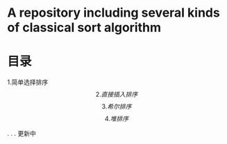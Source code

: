 # A repository including several kinds of classical sort algorithm

# 目录
1.简单选择排序</br>
$$2.直接插入排序$$
$$3.希尔排序$$
$$4.堆排序$$



















.
.
.
更新中
